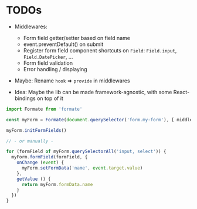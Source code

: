 # TODOs

- Middlewares:
  - Form field getter/setter based on field name
  - event.preventDefault() on submit
  - Register form field component shortcuts on `Field`: `Field.input`, `Field.DatePicker`, ...
  - Form field validation
  - Error handling / displaying

- Maybe: Rename `hook` => `provide` in middlewares
- Idea: Maybe the lib can be made framework-agnostic, with some React-bindings on top of it


```js
import Formate from 'formate'

const myForm = Formate(document.querySelector('form.my-form'), [ middleware ])

myForm.initFormFields()

// - or manually -

for (formField of myForm.querySelectorAll('input, select')) {
  myForm.formField(formField, {
    onChange (event) {
      myForm.setFormData('name', event.target.value)
    },
    getValue () {
      return myForm.formData.name
    }
  })
}
```

